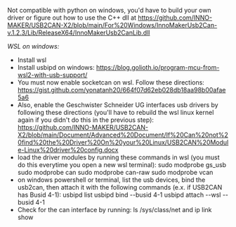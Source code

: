 Not compatible with python on windows, you'd have to build your own driver or figure out how to use the C++ dll at https://github.com/INNO-MAKER/USB2CAN-X2/blob/main/For%20Windows/InnoMakerUsb2Can-v.1.2.3/Lib/ReleaseX64/InnoMakerUsb2CanLib.dll

*WSL on windows:*
* Install wsl
* Install usbipd on windows: https://blog.golioth.io/program-mcu-from-wsl2-with-usb-support/
* You must now enable socketcan on wsl. Follow these directions:
https://gist.github.com/yonatanh20/664f07d62eb028db18aa98b00afae5a6
* Also, enable the Geschwister Schneider UG interfaces usb drivers by following these directions (you'll have to rebuild the wsl linux kernel again if you didn't do this in the previous step):
https://github.com/INNO-MAKER/USB2CAN-X2/blob/main/Document/Advanced%20Document/If%20Can%20not%20find%20the%20Driver%20On%20your%20Linux/USB2CAN%20Module-Linux%20driver%20config.docx
* load the driver modules by running these commands in wsl (you must do this everytime you open a new wsl terminal): 
sudo modprobe gs_usb
sudo modprobe can
sudo modprobe can-raw
sudo modprobe vcan
* on windows powershell or terminal, list the usb devices, bind the usb2can, then attach it with the following commands (e.x. if USB2CAN has Busid 4-1):
usbipd list
usbipd bind --busid 4-1
usbipd attach --wsl --busid 4-1
* Check for the can interface by running: ls /sys/class/net
and 
ip link show